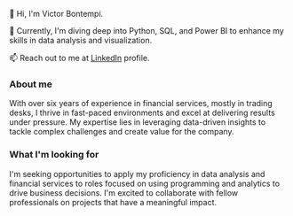 👋 Hi, I'm Victor Bontempi.

🌱 Currently, I'm diving deep into Python, SQL, and Power BI to enhance my skills in data analysis and visualization.

📫 Reach out to me at [LinkedIn](https://www.linkedin.com/in/victorbontempi/) profile.

### About me

With over six years of experience in financial services, mostly in trading desks, I thrive in fast-paced environments and excel at delivering results under pressure. My expertise lies in leveraging data-driven insights to tackle complex challenges and create value for the company.

### What I'm looking for

I'm seeking opportunities to apply my proficiency in data analysis and financial services to roles focused on using programming and analytics to drive business decisions. I'm excited to collaborate with fellow professionals on projects that have a meaningful impact.
